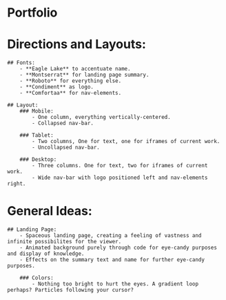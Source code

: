 # Portfolio
 # Directions and Layouts:
    ## Fonts:
        - **Eagle Lake** to accentuate name.
        - **Montserrat** for landing page summary.
        - **Roboto** for everything else.
        - **Condiment** as logo.
        - **Comfortaa** for nav-elements.
    
    ## Layout:
        ### Mobile:
            - One column, everything vertically-centered.
            - Collapsed nav-bar.

        ### Tablet:
            - Two columns, One for text, one for iframes of current work.
            - Uncollapsed nav-bar.
        
        ### Desktop:
            - Three columns. One for text, two for iframes of current work.
            - Wide nav-bar with logo positioned left and nav-elements right.

# General Ideas:
    ## Landing Page:
        - Spaceous landing page, creating a feeling of vastness and infinite possibilites for the viewer.
        - Animated background purely through code for eye-candy purposes and display of knowledge.
        - Effects on the summary text and name for further eye-candy purposes.
        
        ### Colors:
            - Nothing too bright to hurt the eyes. A gradient loop perhaps? Particles following your cursor?